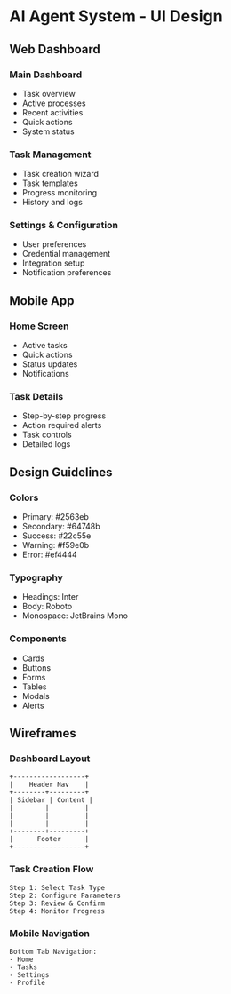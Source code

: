 # AI Agent System - UI Design

## Web Dashboard

### Main Dashboard
- Task overview
- Active processes
- Recent activities
- Quick actions
- System status

### Task Management
- Task creation wizard
- Task templates
- Progress monitoring
- History and logs

### Settings & Configuration
- User preferences
- Credential management
- Integration setup
- Notification preferences

## Mobile App

### Home Screen
- Active tasks
- Quick actions
- Status updates
- Notifications

### Task Details
- Step-by-step progress
- Action required alerts
- Task controls
- Detailed logs

## Design Guidelines

### Colors
- Primary: #2563eb
- Secondary: #64748b
- Success: #22c55e
- Warning: #f59e0b
- Error: #ef4444

### Typography
- Headings: Inter
- Body: Roboto
- Monospace: JetBrains Mono

### Components
- Cards
- Buttons
- Forms
- Tables
- Modals
- Alerts

## Wireframes

### Dashboard Layout
```
+------------------+
|    Header Nav    |
+--------+---------+
| Sidebar | Content |
|        |         |
|        |         |
|        |         |
+--------+---------+
|      Footer      |
+------------------+
```

### Task Creation Flow
```
Step 1: Select Task Type
Step 2: Configure Parameters
Step 3: Review & Confirm
Step 4: Monitor Progress
```

### Mobile Navigation
```
Bottom Tab Navigation:
- Home
- Tasks
- Settings
- Profile
```